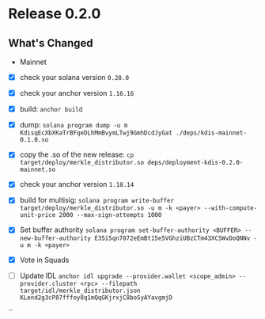 # Release 0.2.0

## What's Changed


* Mainnet 
* [x] check your solana version `0.28.0`
* [x] check your anchor version `1.16.16`
* [x] build: `anchor build`
* [x] dump: `solana program dump -u m KdisqEcXbXKaTrBFqeDLhMmBvymLTwj9GmhDcdJyGat ./deps/kdis-mainnet-0.1.0.so`
* [x] copy the .so of the new release: `cp target/deploy/merkle_distributor.so deps/deployment-kdis-0.2.0-mainnet.so`
* [x] check your anchor version `1.18.14`
* [x] build for multisig: `solana program write-buffer target/deploy/merkle_distributor.so -u m -k <payer> --with-compute-unit-price 2000 --max-sign-attempts 1000`
* [x] Set buffer authority `solana program set-buffer-authority <BUFFER> --new-buffer-authority E35i5qn7872eEmBt15e5VGhziUBzCTm43XCSWvDoQNNv -u m -k <payer>`
* [x] Vote in Squads
* [ ] Update IDL `anchor idl upgrade --provider.wallet <scope_admin> --provider.cluster <rpc> --filepath target/idl/merkle_distributor.json KLend2g3cP87fffoy8q1mQqGKjrxjC8boSyAYavgmjD`


``
